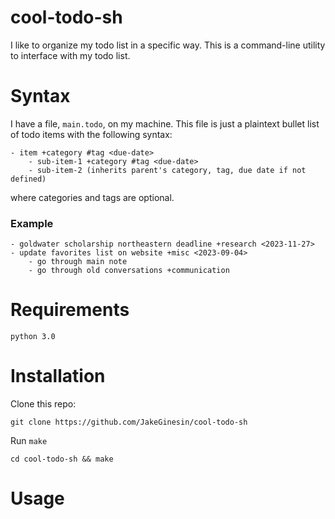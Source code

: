 # cool-todo-sh
I like to organize my todo list in a specific way. This is a command-line utility to interface with my todo list.

# Syntax
I have a file, `main.todo`, on my machine. This file is just a plaintext bullet list of todo items with the following syntax:
```
- item +category #tag <due-date>
    - sub-item-1 +category #tag <due-date>
    - sub-item-2 (inherits parent's category, tag, due date if not defined)
```
where categories and tags are optional.

### Example
```
- goldwater scholarship northeastern deadline +research <2023-11-27>
- update favorites list on website +misc <2023-09-04>
    - go through main note 
    - go through old conversations +communication
```

# Requirements
`python 3.0`

# Installation
Clone this repo:
```
git clone https://github.com/JakeGinesin/cool-todo-sh
```

Run `make`
```
cd cool-todo-sh && make
```

# Usage
